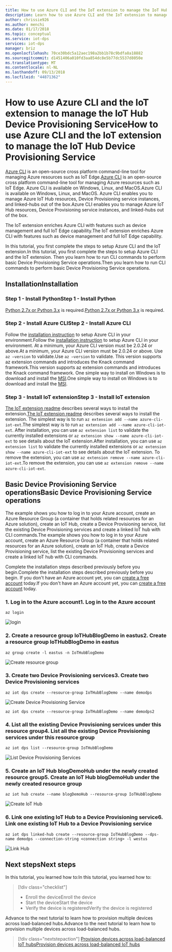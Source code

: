 ```yaml
---
title: How to use Azure CLI and the IoT extension to manage the IoT Hub Device Provisioning Service | Microsoft Docs
description: Learn how to use Azure CLI and the IoT extension to manage the IoT Hub Device Provisioning Service
author: chrissie926
ms.author: menchi
ms.date: 01/17/2018
ms.topic: conceptual
ms.service: iot-dps
services: iot-dps
manager: briz
ms.openlocfilehash: 70ce30bdc5a12aec198a2bb1b78c9bdfa8a18882
ms.sourcegitcommit: d1451406a010fd3aa854dc8e5b77dc5537d8050e
ms.translationtype: MT
ms.contentlocale: nl-NL
ms.lasthandoff: 09/13/2018
ms.locfileid: "44871362"
---
```

# <a name="how-to-use-azure-cli-and-the-iot-extension-to-manage-the-iot-hub-device-provisioning-service"></a><span data-ttu-id="a3f89-103">How to use Azure CLI and the IoT extension to manage the IoT Hub Device Provisioning Service</span><span class="sxs-lookup"><span data-stu-id="a3f89-103">How to use Azure CLI and the IoT extension to manage the IoT Hub Device Provisioning Service</span></span>

<span data-ttu-id="a3f89-104">[Azure CLI](https://docs.microsoft.com/cli/azure?view=azure-cli-latest) is an open-source cross platform command-line tool for managing Azure resources such as IoT Edge.</span><span class="sxs-lookup"><span data-stu-id="a3f89-104">[Azure CLI](https://docs.microsoft.com/cli/azure?view=azure-cli-latest) is an open-source cross platform command-line tool for managing Azure resources such as IoT Edge.</span></span> <span data-ttu-id="a3f89-105">Azure CLI is available on Windows, Linux, and MacOS.</span><span class="sxs-lookup"><span data-stu-id="a3f89-105">Azure CLI is available on Windows, Linux, and MacOS.</span></span> <span data-ttu-id="a3f89-106">Azure CLI enables you to manage Azure IoT Hub resources, Device Provisioning service instances, and linked-hubs out of the box.</span><span class="sxs-lookup"><span data-stu-id="a3f89-106">Azure CLI enables you to manage Azure IoT Hub resources, Device Provisioning service instances, and linked-hubs out of the box.</span></span>

<span data-ttu-id="a3f89-107">The IoT extension enriches Azure CLI with features such as device management and full IoT Edge capability.</span><span class="sxs-lookup"><span data-stu-id="a3f89-107">The IoT extension enriches Azure CLI with features such as device management and full IoT Edge capability.</span></span>

<span data-ttu-id="a3f89-108">In this tutorial, you first complete the steps to setup Azure CLI and the IoT extension.</span><span class="sxs-lookup"><span data-stu-id="a3f89-108">In this tutorial, you first complete the steps to setup Azure CLI and the IoT extension.</span></span> <span data-ttu-id="a3f89-109">Then you learn how to run CLI commands to perform basic Device Provisioning Service operations.</span><span class="sxs-lookup"><span data-stu-id="a3f89-109">Then you learn how to run CLI commands to perform basic Device Provisioning Service operations.</span></span> 

## <a name="installation"></a><span data-ttu-id="a3f89-110">Installation</span><span class="sxs-lookup"><span data-stu-id="a3f89-110">Installation</span></span> 

### <a name="step-1---install-python"></a><span data-ttu-id="a3f89-111">Step 1 - Install Python</span><span class="sxs-lookup"><span data-stu-id="a3f89-111">Step 1 - Install Python</span></span>

<span data-ttu-id="a3f89-112">[Python 2.7x or Python 3.x](https://www.python.org/downloads/) is required.</span><span class="sxs-lookup"><span data-stu-id="a3f89-112">[Python 2.7x or Python 3.x](https://www.python.org/downloads/) is required.</span></span>

### <a name="step-2---install-azure-cli"></a><span data-ttu-id="a3f89-113">Step 2 - Install Azure CLI</span><span class="sxs-lookup"><span data-stu-id="a3f89-113">Step 2 - Install Azure CLI</span></span>

<span data-ttu-id="a3f89-114">Follow the [installation instruction](https://docs.microsoft.com/cli/azure/install-azure-cli?view=azure-cli-latest) to setup Azure CLI in your environment.</span><span class="sxs-lookup"><span data-stu-id="a3f89-114">Follow the [installation instruction](https://docs.microsoft.com/cli/azure/install-azure-cli?view=azure-cli-latest) to setup Azure CLI in your environment.</span></span> <span data-ttu-id="a3f89-115">At a minimum, your Azure CLI version must be 2.0.24 or above.</span><span class="sxs-lookup"><span data-stu-id="a3f89-115">At a minimum, your Azure CLI version must be 2.0.24 or above.</span></span> <span data-ttu-id="a3f89-116">Use `az –version` to validate.</span><span class="sxs-lookup"><span data-stu-id="a3f89-116">Use `az –version` to validate.</span></span> <span data-ttu-id="a3f89-117">This version supports az extension commands and introduces the Knack command framework.</span><span class="sxs-lookup"><span data-stu-id="a3f89-117">This version supports az extension commands and introduces the Knack command framework.</span></span> <span data-ttu-id="a3f89-118">One simple way to install on Windows is to download and install the [MSI](https://aka.ms/InstallAzureCliWindows).</span><span class="sxs-lookup"><span data-stu-id="a3f89-118">One simple way to install on Windows is to download and install the [MSI](https://aka.ms/InstallAzureCliWindows).</span></span>

### <a name="step-3---install-iot-extension"></a><span data-ttu-id="a3f89-119">Step 3 - Install IoT extension</span><span class="sxs-lookup"><span data-stu-id="a3f89-119">Step 3 - Install IoT extension</span></span>

<span data-ttu-id="a3f89-120">[The IoT extension readme](https://github.com/Azure/azure-iot-cli-extension) describes several ways to install the extension.</span><span class="sxs-lookup"><span data-stu-id="a3f89-120">[The IoT extension readme](https://github.com/Azure/azure-iot-cli-extension) describes several ways to install the extension.</span></span> <span data-ttu-id="a3f89-121">The simplest way is to run `az extension add --name azure-cli-iot-ext`.</span><span class="sxs-lookup"><span data-stu-id="a3f89-121">The simplest way is to run `az extension add --name azure-cli-iot-ext`.</span></span> <span data-ttu-id="a3f89-122">After installation, you can use `az extension list` to validate the currently installed extensions or `az extension show --name azure-cli-iot-ext` to see details about the IoT extension.</span><span class="sxs-lookup"><span data-stu-id="a3f89-122">After installation, you can use `az extension list` to validate the currently installed extensions or `az extension show --name azure-cli-iot-ext` to see details about the IoT extension.</span></span> <span data-ttu-id="a3f89-123">To remove the extension, you can use `az extension remove --name azure-cli-iot-ext`.</span><span class="sxs-lookup"><span data-stu-id="a3f89-123">To remove the extension, you can use `az extension remove --name azure-cli-iot-ext`.</span></span>


## <a name="basic-device-provisioning-service-operations"></a><span data-ttu-id="a3f89-124">Basic Device Provisioning Service operations</span><span class="sxs-lookup"><span data-stu-id="a3f89-124">Basic Device Provisioning Service operations</span></span>
<span data-ttu-id="a3f89-125">The example shows you how to log in to your Azure account, create an Azure Resource Group (a container that holds related resources for an Azure solution), create an IoT Hub, create a Device Provisioning service, list the existing Device Provisioning services and create a linked IoT hub with CLI commands.</span><span class="sxs-lookup"><span data-stu-id="a3f89-125">The example shows you how to log in to your Azure account, create an Azure Resource Group (a container that holds related resources for an Azure solution), create an IoT Hub, create a Device Provisioning service, list the existing Device Provisioning services and create a linked IoT hub with CLI commands.</span></span> 

<span data-ttu-id="a3f89-126">Complete the installation steps described previously before you begin.</span><span class="sxs-lookup"><span data-stu-id="a3f89-126">Complete the installation steps described previously before you begin.</span></span> <span data-ttu-id="a3f89-127">If you don't have an Azure account yet, you can [create a free account](https://azure.microsoft.com/free/?v=17.39a) today.</span><span class="sxs-lookup"><span data-stu-id="a3f89-127">If you don't have an Azure account yet, you can [create a free account](https://azure.microsoft.com/free/?v=17.39a) today.</span></span> 


### <a name="1-log-in-to-the-azure-account"></a><span data-ttu-id="a3f89-128">1. Log in to the Azure account</span><span class="sxs-lookup"><span data-stu-id="a3f89-128">1. Log in to the Azure account</span></span>
  
    az login

![login][1]

### <a name="2-create-a-resource-group-iothubblogdemo-in-eastus"></a><span data-ttu-id="a3f89-130">2. Create a resource group IoTHubBlogDemo in eastus</span><span class="sxs-lookup"><span data-stu-id="a3f89-130">2. Create a resource group IoTHubBlogDemo in eastus</span></span>

    az group create -l eastus -n IoTHubBlogDemo

![Create resource group][2]


### <a name="3-create-two-device-provisioning-services"></a><span data-ttu-id="a3f89-132">3. Create two Device Provisioning services</span><span class="sxs-lookup"><span data-stu-id="a3f89-132">3. Create two Device Provisioning services</span></span>

    az iot dps create --resource-group IoTHubBlogDemo --name demodps

![Create Device Provisioning Service][3]

    az iot dps create --resource-group IoTHubBlogDemo --name demodps2

### <a name="4-list-all-the-existing-device-provisioning-services-under-this-resource-group"></a><span data-ttu-id="a3f89-134">4. List all the existing Device Provisioning services under this resource group</span><span class="sxs-lookup"><span data-stu-id="a3f89-134">4. List all the existing Device Provisioning services under this resource group</span></span>

    az iot dps list --resource-group IoTHubBlogDemo

![List Device Provisioning Services][4]


### <a name="5-create-an-iot-hub-blogdemohub-under-the-newly-created-resource-group"></a><span data-ttu-id="a3f89-136">5. Create an IoT Hub blogDemoHub under the newly created resource group</span><span class="sxs-lookup"><span data-stu-id="a3f89-136">5. Create an IoT Hub blogDemoHub under the newly created resource group</span></span>

    az iot hub create --name blogDemoHub --resource-group IoTHubBlogDemo

![Create IoT Hub][5]

### <a name="6-link-one-existing-iot-hub-to-a-device-provisioning-service"></a><span data-ttu-id="a3f89-138">6. Link one existing IoT Hub to a Device Provisioning service</span><span class="sxs-lookup"><span data-stu-id="a3f89-138">6. Link one existing IoT Hub to a Device Provisioning service</span></span>

    az iot dps linked-hub create --resource-group IoTHubBlogDemo --dps-name demodps --connection-string <connection string> -l westus

![Link Hub][5]

<!-- Images -->
[1]: ./media/how-to-manage-dps-with-cli/login.jpg
[2]: ./media/how-to-manage-dps-with-cli/create-resource-group.jpg
[3]: ./media/how-to-manage-dps-with-cli/create-dps.jpg
[4]: ./media/how-to-manage-dps-with-cli/list-dps.jpg
[5]: ./media/how-to-manage-dps-with-cli/create-hub.jpg
[6]: ./media/how-to-manage-dps-with-cli/link-hub.jpg


## <a name="next-steps"></a><span data-ttu-id="a3f89-140">Next steps</span><span class="sxs-lookup"><span data-stu-id="a3f89-140">Next steps</span></span>
<span data-ttu-id="a3f89-141">In this tutorial, you learned how to:</span><span class="sxs-lookup"><span data-stu-id="a3f89-141">In this tutorial, you learned how to:</span></span>

> [!div class="checklist"]
> * <span data-ttu-id="a3f89-142">Enroll the device</span><span class="sxs-lookup"><span data-stu-id="a3f89-142">Enroll the device</span></span>
> * <span data-ttu-id="a3f89-143">Start the device</span><span class="sxs-lookup"><span data-stu-id="a3f89-143">Start the device</span></span>
> * <span data-ttu-id="a3f89-144">Verify the device is registered</span><span class="sxs-lookup"><span data-stu-id="a3f89-144">Verify the device is registered</span></span>

<span data-ttu-id="a3f89-145">Advance to the next tutorial to learn how to provision multiple devices across load-balanced hubs.</span><span class="sxs-lookup"><span data-stu-id="a3f89-145">Advance to the next tutorial to learn how to provision multiple devices across load-balanced hubs.</span></span> 

> [!div class="nextstepaction"]
> [<span data-ttu-id="a3f89-146">Provision devices across load-balanced IoT hubs</span><span class="sxs-lookup"><span data-stu-id="a3f89-146">Provision devices across load-balanced IoT hubs</span></span>](./tutorial-provision-multiple-hubs.md)

